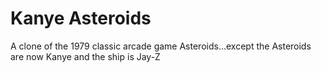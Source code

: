 Kanye Asteroids
=========
A clone of the 1979 classic arcade game Asteroids...except the Asteroids are now Kanye and the ship is Jay-Z
